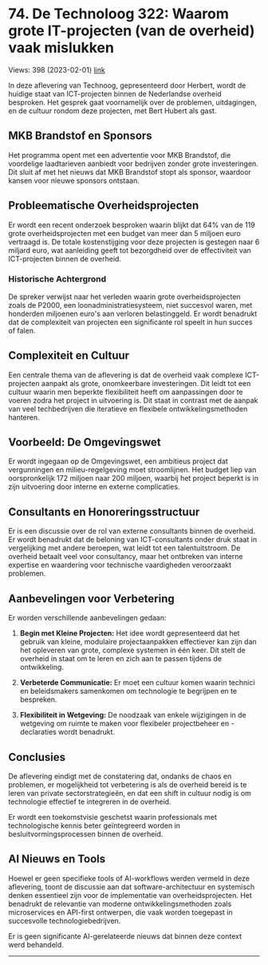 # 74. De Technoloog 322: Waarom grote IT-projecten (van de overheid) vaak mislukken
Views: 398 (2023-02-01) [link](https://www.youtube.com/watch?v=jueS8N7iyt8)


 In deze aflevering van Technoog, gepresenteerd door Herbert, wordt de huidige staat van ICT-projecten binnen de Nederlandse overheid besproken. Het gesprek gaat voornamelijk over de problemen, uitdagingen, en de cultuur rondom deze projecten, met Bert Hubert als gast.

## MKB Brandstof en Sponsors

Het programma opent met een advertentie voor MKB Brandstof, die voordelige laadtarieven aanbiedt voor bedrijven zonder grote investeringen. Dit sluit af met het nieuws dat MKB Brandstof stopt als sponsor, waardoor kansen voor nieuwe sponsors ontstaan.

## Probleematische Overheidsprojecten

Er wordt een recent onderzoek besproken waarin blijkt dat 64% van de 119 grote overheidsprojecten met een budget van meer dan 5 miljoen euro vertraagd is. De totale kostenstijging voor deze projecten is gestegen naar 6 miljard euro, wat aanleiding geeft tot bezorgdheid over de effectiviteit van ICT-projecten binnen de overheid.

### Historische Achtergrond

De spreker verwijst naar het verleden waarin grote overheidsprojecten zoals de P2000, een loonadministratiesysteem, niet succesvol waren, met honderden miljoenen euro's aan verloren belastinggeld. Er wordt benadrukt dat de complexiteit van projecten een significante rol speelt in hun succes of falen.

## Complexiteit en Cultuur

Een centrale thema van de aflevering is dat de overheid vaak complexe ICT-projecten aanpakt als grote, onomkeerbare investeringen. Dit leidt tot een cultuur waarin men beperkte flexibiliteit heeft om aanpassingen door te voeren zodra het project in uitvoering is. Dit staat in contrast met de aanpak van veel techbedrijven die iteratieve en flexibele ontwikkelingsmethoden hanteren.

## Voorbeeld: De Omgevingswet

Er wordt ingegaan op de Omgevingswet, een ambitieus project dat vergunningen en milieu-regelgeving moet stroomlijnen. Het budget liep van oorspronkelijk 172 miljoen naar 200 miljoen, waarbij het project beperkt is in zijn uitvoering door interne en externe complicaties. 

## Consultants en Honoreringsstructuur

Er is een discussie over de rol van externe consultants binnen de overheid. Er wordt benadrukt dat de beloning van ICT-consultants onder druk staat in vergelijking met andere beroepen, wat leidt tot een talentuitstroom. De overheid betaalt veel voor consultancy, maar het ontbreken van interne expertise en waardering voor technische vaardigheden veroorzaakt problemen.

## Aanbevelingen voor Verbetering

Er worden verschillende aanbevelingen gedaan:

1. **Begin met Kleine Projecten:** Het idee wordt gepresenteerd dat het gebruik van kleine, modulaire projectaanpakken effectiever kan zijn dan het opleveren van grote, complexe systemen in één keer. Dit stelt de overheid in staat om te leren en zich aan te passen tijdens de ontwikkeling.

2. **Verbeterde Communicatie:** Er moet een cultuur komen waarin technici en beleidsmakers samenkomen om technologie te begrijpen en te bespreken.

3. **Flexibiliteit in Wetgeving:** De noodzaak van enkele wijzigingen in de wetgeving om ruimte te maken voor flexibeler projectbeheer en -declaraties wordt benadrukt.

## Conclusies

De aflevering eindigt met de constatering dat, ondanks de chaos en problemen, er mogelijkheid tot verbetering is als de overheid bereid is te leren van private sectorstrategieën, en dat een shift in cultuur nodig is om technologie effectief te integreren in de overheid.

Er wordt een toekomstvisie geschetst waarin professionals met technologische kennis beter geïntegreerd worden in besluitvormingsprocessen binnen de overheid. 

## AI Nieuws en Tools

Hoewel er geen specifieke tools of AI-workflows werden vermeld in deze aflevering, toont de discussie aan dat software-architectuur en systemisch denken essentieel zijn voor de implementatie van overheidsprojecten. Het benadrukt de relevantie van moderne ontwikkelingsmethoden zoals microservices en API-first ontwerpen, die vaak worden toegepast in succesvolle technologiebedrijven.

Er is geen significante AI-gerelateerde nieuws dat binnen deze context werd behandeld.

---